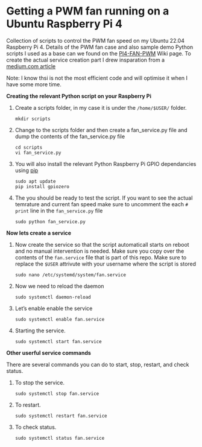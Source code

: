 # Getting a PWM fan running on a Ubuntu Raspberry Pi 4
Collection of scripts to control the PWM fan speed on my Ubuntu 22.04 Raspberry Pi 4. Details of the PWM fan case and also sample demo Python scripts I used as a base can we found on the [PI4-FAN-PWM](https://www.waveshare.com/wiki/PI4-FAN-PWM) Wiki page. To create the actual service creation part I drew insparation from a [medium.com article](https://medium.com/codex/setup-a-python-script-as-a-service-through-systemctl-systemd-f0cc55a42267)

Note: I know thsi is not the most efficient code and will optimise it when I have some more time. 


**Creating the relevant Python script on your Raspberry Pi**

1. Create a scripts folder, in my case it is under the `/home/$USER/` folder.
   ```
   mkdir scripts
   ```
2. Change to the scripts folder and then create a fan_service.py file and dump the contents of the fan_service.py file
   ```
   cd scripts
   vi fan_service.py
   ```
3. You will also install the relevant Python Raspberry Pi GPIO dependancies using [pip](https://pypi.org/project/pip/)
   ```
   sudo apt update
   pip install gpiozero
   ```

4. The you should be ready to test the script. If you want to see the actual temrature and current fan speed make sure to uncomment the each `# print` line in the `fan_service.py` file
   ```
   sudo python fan_service.py
   ```


**Now lets create a service**
1. Now create the service so that the script automaticall starts on reboot and no manual intervention is needed. Make sure you copy over the contents of the `fan.service` file that is part of this repo. Make sure to replace the `$USER` attrivute with your username where the script is stored 
   ```
   sudo nano /etc/systemd/system/fan.service 
   ```
2. Now we need to reload the daemon
   ```
   sudo systemctl daemon-reload
   ```
3. Let’s enable enable the service
   ```
   sudo systemctl enable fan.service
   ```
4. Starting the service.
   ```
   sudo systemctl start fan.service
   ```


**Other userful service commands**

There are several commands you can do to start, stop, restart, and check status.

1. To stop the service.
   ```
   sudo systemctl stop fan.service
   ```
2. To restart.
   ```
   sudo systemctl restart fan.service
   ```
3. To check status.
   ```
   sudo systemctl status fan.service
   ```